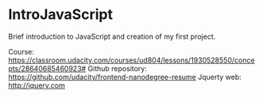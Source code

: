 # IntroJavaScript
Brief introduction to JavaScript and creation of my first project.

Course: https://classroom.udacity.com/courses/ud804/lessons/1930528550/concepts/28640685460923#
Github repository: https://github.com/udacity/frontend-nanodegree-resume
Jquerty web: http://jquery.com

